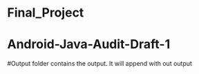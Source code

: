 # Final_Project
# Android-Java-Audit-Draft-1
#Output folder contains the output. It will append with out output
